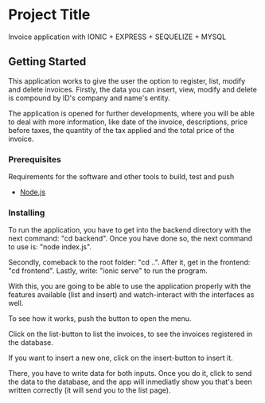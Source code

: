 # Project Title

Invoice application with IONIC + EXPRESS + SEQUELIZE + MYSQL

## Getting Started

This application works to give the user the option to register, list, modify and delete invoices.
Firstly, the data you can insert, view, modify and delete is compound by ID's company and name's entity. 

The application is opened for further developments, where you will be able to deal with more information, like date of the invoice, descriptions, price before taxes, the quantity of the tax applied and the total price of the invoice.

### Prerequisites

Requirements for the software and other tools to build, test and push 
- [Node.js](https://nodejs.org/en/)

### Installing

To run the application, you have to get into the backend directory with the next command: "cd backend".
Once you have done so, the next command to use is: "node index.js".

Secondly, comeback to the root folder: "cd ..".
After it, get in the frontend: "cd frontend".
Lastly, write: "ionic serve" to run the program.

With this, you are going to be able to use the application properly with the features available (list and insert) and watch-interact with the interfaces as well.

To see how it works, push the button to open the menu.

Click on the list-button to list the invoices, to see the invoices registered in the database.

If you want to insert a new one, click on the insert-button to insert it.

There, you have to write data for both inputs. Once you do it, click to send the data to the database, and the app will inmediatly show you that's been written correctly (it will send you to the list page).